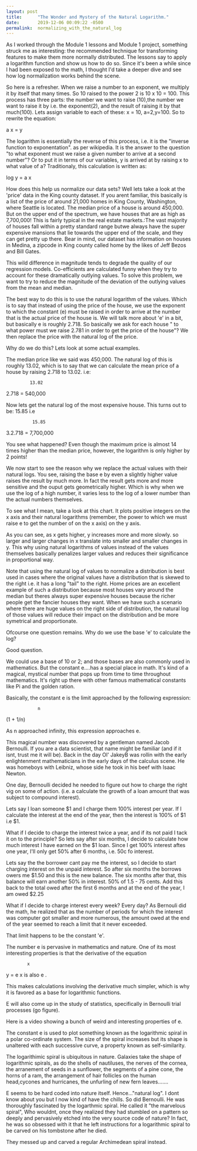```yaml
---
layout: post
title:      "The Wonder and Mystery of the Natural Logarithm."
date:       2019-12-06 00:09:22 -0500
permalink:  normalizing_with_the_natural_log
---
```



As I worked through the Module 1 lessons and Module 1 project, something struck me as interesting: the recommended technique for transforming features to make them more normally distributed. The lessons say to apply a logarithm function and show us how to do so. Since it's been a while since I had been exposed to the math, I thought I'd take a deeper dive and see how log normalization works behind the scene. 

So here is a refresher. When we raise a number to an exponent, we multiply it by itself that many times. So 10 raised to the power 2 is 10 x 10 = 100. This process has three parts: the number we want to raise (10),the number we want to raise it by i.e. the exponent(2), and the result of raising it by that much(100). Lets assign variable to each of these: x = 10, a=2,y=100. So to rewrite the equation:

  a
x   = y

The logarithm is essentially the reverse of this process, i.e. it is the "inverse function to exponentation". as per wikipedia. It is the answer to the question "to what exponent must we raise a given number to arrive at a second number"? Or to put it in terms of our variables, y is arrived at by raising x to what value of a? Traditionaly, this calculation is written as:


log   y = a
      x
			
How does this help us normalize our data sets? Well lets take a look at the 'price' data in the King county dataset. If you arent familiar, this basically is a list of the price of around 21,000 homes in King County, Washington, where Seattle is located.  The median price of a house is around 450,000. But on the upper end of the spectrum, we have houses that are as high as 7,700,000! This is fairly typical in the real estate markets.:The vast majority of houses fall within a pretty standard range butwe always have the super expensive mansions that lie towards the upper end of the scale, and they can get pretty up there. Bear in mind, our dataset has information on houses in Medina, a zipcode in King county called home by the likes of Jeff Bezos and Bill Gates. 

This wild difference in magnitude tends to degrade the quality of our regression models. Co-efficients are calculated funny when they try to account for these dramatically outlying values. To solve this problem, we want to try to reduce the magnitude of the deviation of the outlying values from the mean and median. 

The best way to do this is to use the natural logarithm of the values. Which is to say that instead of using the price of the house, we use the exponent to which the constant (e) must be raised in order to arrive at the number that is the actual price of the house is. We will talk more about 'e' in a bit, but basically e is roughly 2.718. So basically we ask for each house " to what power must we raise 2.781 in order to get the price of the house"? We then replace the price with the natural log of the price. 

Why do we do this? Lets look at some actual examples. 

The median price like we said was 450,000. The natural log of this is roughly 13.02, which is to say that we can calculate the mean price of a house by raising 2.718 to 13.02. i.e:

             13.02
2.718           = 540,000

Now lets get the natural log of the most expensive house. This turns out to be: 15.85 i.e

              15.85
3.2.718           = 7,700,000

You see what happened? Even though the maximum price is almost 14 times higher than the median price, however, the logarithm is only higher by 2 points!

We now start to see the reason why we replace the actual values with their natural logs. You see, raising the base e by even a slightly higher value raises the result by much more. In fact the result gets more and more sensitive and the ouput gets geometrically higher. Which is why when we use the log of a high number, it varies less to the log of a lower number than the actual numbers themselves. 

To see what I mean, take a look at this chart. It plots positive integers on the x axis and their natural logarithms (remember, the power to which we must raise e to get the number of on the x axis) on the y axis. 


As you can see, as x gets higher, y increases more and more slowly. so larger and larger changes in x translate into smaller and smaller changes in y. This why using natural logarithms of values instead of the values themselves basically penalizes larger values and reduces their significance in proportional way. 

Note that using the natural log of values to normalize a distribution is best used in cases where the original values have a distribution that is skewed to the right i.e. it has a long "tail" to the right. Home prices are an excellent example of such a distribution because most houses vary around the median but theres always super expensive houses because the richer people get the fancier houses they want. When we have such a scenario where there are huge values on the right side of distribution, the natural log of those values will reduce their impact on the distribution and be more symetrical and proportionate. 

Ofcourse one question remains. Why do we use the base 'e' to calculate the log? 

Good question. 

We could use a base of 10 or 2; and those bases are also commonly used in mathematics. But the constant e....has a special place in math. It's kind of a magical, mystical number that pops up from time to time throughout mathematics. It's right up there with other famous mathematical constants like Pi and the golden ration. 

Basically, the constant e is the limit approached by the following expression:

                n
(1 + 1/n)

As n approached infinity, this expression approaches e. 

This magical number was discovered by a gentleman named Jacob Bernoulli. If you are a data scientist, that name might be familiar (and if it isnt, trust me it will be). Back in the day Ol' JakeyB was rollin with the early enlightenment mathematicians in the early days of the calculus scene. He was homeboys with Leibniz, whose side he took in his beef with Isaac Newton. 

One day, Bernoulli decided he needed to figure out how to charge the right vig on some of action. (i.e. a calculate the growth of a loan amount that was subject to compound interest). 

Lets say I loan someone $1 and I charge them 100% interest per year. If I calculate the interest at the end of the year, then the interest is 100% of $1 i.e $1. 

What if I decide to charge the interest twice a year, and if its not paid I tack it on to the principle?  So lets say after six months, I decide to calculate how much interest I have earned on the $1 loan. Since I get 100% interest aftes one year, I'll only get 50% after 6 months, i.e. 50c fo interest. 

Lets say the the borrower cant pay me the interest, so I decide to start charging interest on the unpaid interest. So after six months the borrows owers me $1.50 and this is the new balance. The six months after that, this balance will earn another 50% in interest. 50% of 1.5 - 75 cents. Add this back to the total owed after the first 6 months and at the end of the year, I am owed $2.25

What if I decide to charge interest every week? Every day? As Bernouli did the math, he realized that as the number of periods for which the interest was computer got smaller and more numerous, the amount owed at the end of the year seemed to reach a limit that it never exceeded. 

That limit happens to be the constant 'e'.

The number e is pervasive in mathematics and nature. One of its most interesting properties is that the derivative of the equation 
   
	        x
y = e
                    x
is also    e    .

This makes calculations involving the derivative much simpler, which is why it is favored as a base for logarithmic functions. 

E will also come up in the study of statistics, specifically in Bernoulli trial processes (go figure). 

Here is a video showing a bunch of weird and interesting properties of e. 

The constant e is used to plot something known as the logarithmic spiral in a polar co-ordinate system. The size of the spiral increases but its shape is unaltered with each successive curve, a property known as self-similarity. 

The logarithimic spiral is ubiquitous in nature. Galaxies take the shape of logarithmic spirals, as do the shells of nautiluses, the nerves of the cornea, the arranement of seeds in a sunflower, the segments of a pine cone, the horns of a ram, the arrangement of hair follicles on the human head,cycones and hurricanes, the unfurling of new fern leaves.......

E seems to be hard coded into nature itself. Hence..."natural log". I dont know about you but I now kind of have the chills. So did Bernoulli. He was thoroughly fascinated by the logarthmic spiral. He called it "the marvelous spiral", Who wouldnt, once they realized they had stumbled on a pattern so deeply and pervasively etched into the very source code of nature? In fact, he was so obsessed with it that he left instructions for a logarithmic spiral to be carved on his tombstone after he died. 

They messed up and carved a regular Archimedean spiral instead. 









 



			



